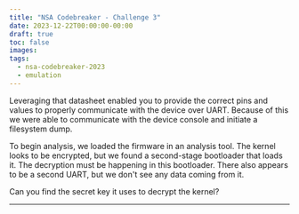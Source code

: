 ```yaml
---
title: "NSA Codebreaker - Challenge 3"
date: 2023-12-22T00:00:00-00:00
draft: true
toc: false
images:
tags:
  - nsa-codebreaker-2023
  - emulation
---
```


Leveraging that datasheet enabled you to provide the correct pins and values to properly communicate with the device over UART. Because of this we were able to communicate with the device console and initiate a filesystem dump.

To begin analysis, we loaded the firmware in an analysis tool. The kernel looks to be encrypted, but we found a second-stage bootloader that loads it. The decryption must be happening in this bootloader. There also appears to be a second UART, but we don't see any data coming from it.

Can you find the secret key it uses to decrypt the kernel?

---

